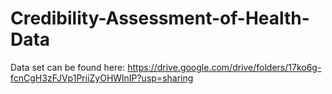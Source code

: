 # Credibility-Assessment-of-Health-Data
Data set can be found here: https://drive.google.com/drive/folders/17ko6g-fcnCgH3zFJVp1PriiZyOHWlnIP?usp=sharing

